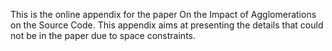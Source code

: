 This is the online appendix for the paper On the Impact of Agglomerations on the Source Code.
This appendix aims at presenting the details that could not be in the paper due to space constraints. 
